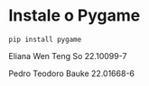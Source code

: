 # Instale o Pygame
```
pip install pygame
```


Eliana Wen Teng So 22.10099-7

Pedro Teodoro Bauke 22.01668-6
